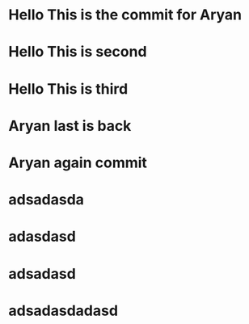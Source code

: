 # Hello This is the commit for Aryan
# Hello This is second
# Hello This is third
# Aryan last is back
# Aryan again commit
# adsadasda
# adasdasd
# adsadasd
# adsadasdadasd